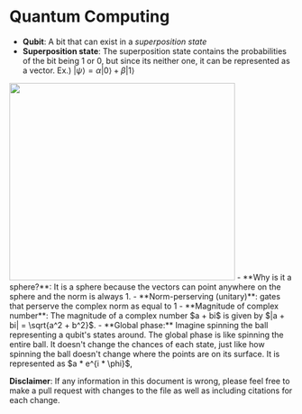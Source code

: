 
# Quantum Computing
- **Qubit**: A bit that can exist in a *superposition state*
- **Superposition state**: The superposition state contains the probabilities of the bit being 1 or 0, but since its neither one, it can be represented as a vector. 
Ex.) $|ψ⟩ = α|0⟩ + β|1⟩$
<img  src="https://www.allaboutcircuits.com/uploads/articles/Wadler_quantum_3_.jpg"  width="400"  height="350">
- **Why is it a sphere?**: It is a sphere because the vectors can point anywhere on the sphere and the norm is always 1. 
- **Norm-perserving (unitary)**: gates that perserve the complex norm as equal to 1
- **Magnitude of complex number**: The magnitude of a complex number $a + bi$ is given by $|a + bi| = \sqrt{a^2 + b^2}$.
- **Global phase:** Imagine spinning the ball representing a qubit's states around. The global phase is like spinning the entire ball. It doesn't change the chances of each state, just like how spinning the ball doesn't change where the points are on its surface. It is represented as $a * e^{i * \phi}$,  

**Disclaimer**: If any information in this document is wrong, please feel free to make a pull request with changes to the file as well as including citations for each change.
